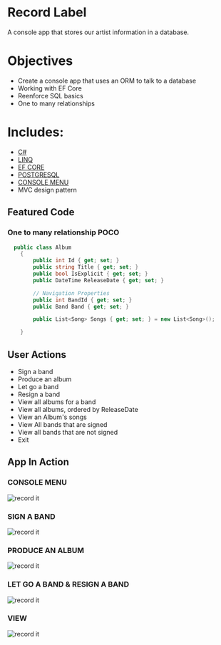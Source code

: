 # Record Label

A console app that stores our artist information in a database.

# Objectives

- Create a console app that uses an ORM to talk to a database
- Working with EF Core
- Reenforce SQL basics
- One to many relationships

# Includes: 

- [C#](https://docs.microsoft.com/en-us/dotnet/csharp/)
- [LINQ](https://docs.microsoft.com/en-us/dotnet/csharp/programming-guide/concepts/linq/)
- [EF CORE](https://docs.microsoft.com/en-us/ef/core/)
- [POSTGRESQL](https://www.postgresql.org/)
- [CONSOLE MENU](https://www.nuget.org/packages/ConsoleMenu-simple/)
- MVC design pattern

## Featured Code

### One to many relationship POCO

```C#
  public class Album
    {
        public int Id { get; set; }
        public string Title { get; set; }
        public bool IsExplicit { get; set; }
        public DateTime ReleaseDate { get; set; }

        // Navigation Properties
        public int BandId { get; set; }
        public Band Band { get; set; }

        public List<Song> Songs { get; set; } = new List<Song>();

    }
 ```
 
## User Actions

- Sign a band
- Produce an album
- Let go a band
- Resign a band
- View all albums for a band
- View all albums, ordered by ReleaseDate
- View an Album's songs
- View All bands that are signed
- View all bands that are not signed
- Exit

## App In Action

### CONSOLE MENU
![record it](http://g.recordit.co/IQAXEJN0TA.gif)

### SIGN A BAND
![record it](http://g.recordit.co/AYF7TqzAcO.gif)

### PRODUCE AN ALBUM
![record it](http://g.recordit.co/g9LVmhZGZP.gif)

### LET GO A BAND & RESIGN A BAND
![record it](http://g.recordit.co/ZiwszBUqer.gif)

### VIEW
![record it](http://g.recordit.co/R6CztbO3Ej.gif)

